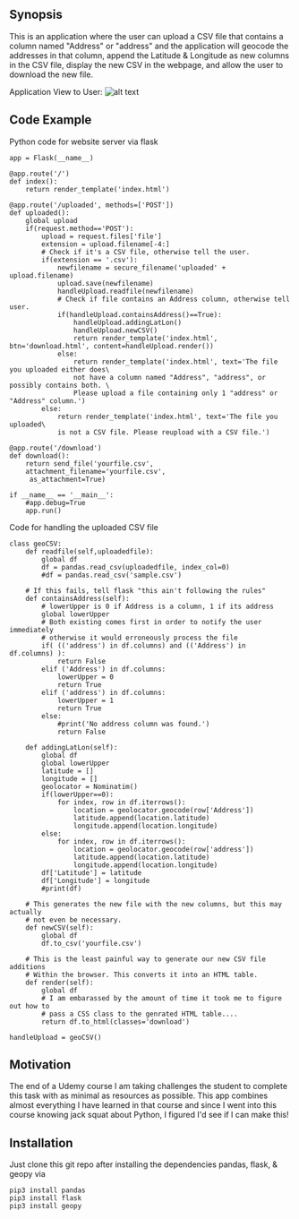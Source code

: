 ## Synopsis

This is an application where the user can upload a CSV file that contains a column named "Address" or "address"
and the application will geocode the addresses in that column, append the Latitude & Longitude as new columns in the
CSV file, display the new CSV in the webpage, and allow the user to download the new file.

Application View to User:
![alt text](https://github.com/ctrios67/Python/tree/master/Geocoder_App/sample.png "Visual Example")

## Code Example

Python code for website server via flask
```
app = Flask(__name__)

@app.route('/')
def index():
    return render_template('index.html')

@app.route('/uploaded', methods=['POST'])
def uploaded():
    global upload
    if(request.method=='POST'):
        upload = request.files['file']
        extension = upload.filename[-4:]
        # Check if it's a CSV file, otherwise tell the user.
        if(extension == '.csv'):
            newfilename = secure_filename('uploaded' + upload.filename)
            upload.save(newfilename)
            handleUpload.readfile(newfilename)
            # Check if file contains an Address column, otherwise tell user.
            if(handleUpload.containsAddress()==True):
                handleUpload.addingLatLon()
                handleUpload.newCSV()
                return render_template('index.html', btn='download.html', content=handleUpload.render())
            else:
                return render_template('index.html', text='The file you uploaded either does\
                not have a column named "Address", "address", or possibly contains both. \
                Please upload a file containing only 1 "address" or "Address" column.')
        else:
            return render_template('index.html', text='The file you uploaded\
            is not a CSV file. Please reupload with a CSV file.')

@app.route('/download')
def download():
    return send_file('yourfile.csv',
    attachment_filename='yourfile.csv',
     as_attachment=True)

if __name__ == '__main__':
    #app.debug=True
    app.run()
```

Code for handling the uploaded CSV file

```
class geoCSV:
    def readfile(self,uploadedfile):
        global df
        df = pandas.read_csv(uploadedfile, index_col=0)
        #df = pandas.read_csv('sample.csv')

    # If this fails, tell flask "this ain't following the rules"
    def containsAddress(self):
        # lowerUpper is 0 if Address is a column, 1 if its address
        global lowerUpper
        # Both existing comes first in order to notify the user immediately
        # otherwise it would erroneously process the file
        if( (('address') in df.columns) and (('Address') in df.columns) ):
            return False
        elif ('Address') in df.columns:
            lowerUpper = 0
            return True
        elif ('address') in df.columns:
            lowerUpper = 1
            return True
        else:
            #print('No address column was found.')
            return False

    def addingLatLon(self):
        global df
        global lowerUpper
        latitude = []
        longitude = []
        geolocator = Nominatim()
        if(lowerUpper==0):
            for index, row in df.iterrows():
                location = geolocator.geocode(row['Address'])
                latitude.append(location.latitude)
                longitude.append(location.longitude)
        else:
            for index, row in df.iterrows():
                location = geolocator.geocode(row['address'])
                latitude.append(location.latitude)
                longitude.append(location.longitude)
        df['Latitude'] = latitude
        df['Longitude'] = longitude
        #print(df)

    # This generates the new file with the new columns, but this may actually
    # not even be necessary.
    def newCSV(self):
        global df
        df.to_csv('yourfile.csv')

    # This is the least painful way to generate our new CSV file additions
    # Within the browser. This converts it into an HTML table.
    def render(self):
        global df
        # I am embarassed by the amount of time it took me to figure out how to
        # pass a CSS class to the genrated HTML table....
        return df.to_html(classes='download')

handleUpload = geoCSV()
```

## Motivation

The end of a Udemy course I am taking challenges the student to complete this task with as minimal as resources as
possible. This app combines almost everything I have learned in that course and since I went into this course knowing
jack squat about Python, I figured I'd see if I can make this!

## Installation

Just clone this git repo after installing the dependencies pandas, flask, & geopy via
```
pip3 install pandas
pip3 install flask
pip3 install geopy
```
